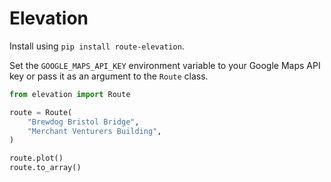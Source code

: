 # Elevation

Install using ```pip install route-elevation```.

Set the `GOOGLE_MAPS_API_KEY` environment variable to your Google Maps API key or
pass it as an argument to the `Route` class.

```python
from elevation import Route

route = Route(
    "Brewdog Bristol Bridge",
    "Merchant Venturers Building",
)

route.plot()
route.to_array()
```
